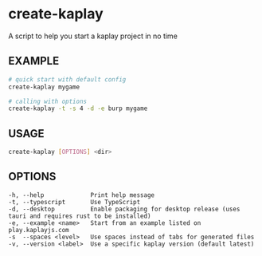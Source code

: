 # create-kaplay

A script to help you start a kaplay project in no time

## EXAMPLE
```sh
# quick start with default config
create-kaplay mygame

# calling with options
create-kaplay -t -s 4 -d -e burp mygame
```

## USAGE
```sh
create-kaplay [OPTIONS] <dir>
```

## OPTIONS
```
-h, --help             Print help message
-t, --typescript       Use TypeScript
-d, --desktop          Enable packaging for desktop release (uses tauri and requires rust to be installed)
-e, --example <name>   Start from an example listed on play.kaplayjs.com
-s  --spaces <level>   Use spaces instead of tabs for generated files
-v, --version <label>  Use a specific kaplay version (default latest)
```
